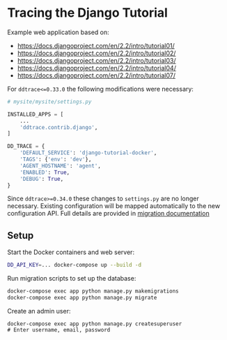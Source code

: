 # Tracing the Django Tutorial 

Example web application based on:

- https://docs.djangoproject.com/en/2.2/intro/tutorial01/
- https://docs.djangoproject.com/en/2.2/intro/tutorial02/
- https://docs.djangoproject.com/en/2.2/intro/tutorial03/
- https://docs.djangoproject.com/en/2.2/intro/tutorial04/
- https://docs.djangoproject.com/en/2.2/intro/tutorial07/

For `ddtrace<=0.33.0` the following modifications were necessary:

``` python
# mysite/mysite/settings.py

INSTALLED_APPS = [
    ...
    'ddtrace.contrib.django',
]

DD_TRACE = {
    'DEFAULT_SERVICE': 'django-tutorial-docker',
    'TAGS': {'env': 'dev'},
    'AGENT_HOSTNAME': 'agent',
    'ENABLED': True,
    'DEBUG': True,
}
```

Since `ddtrace>=0.34.0` these changes to `settings.py` are no longer necessary.
Existing configuration will be mapped automatically to the new configuration
API. Full details are provided in [migration
documentation](http://pypi.datadoghq.com/trace/docs/web_integrations.html#migration-from-ddtrace-0-33-0)

## Setup

Start the Docker containers and web server:

``` sh
DD_API_KEY=... docker-compose up --build -d
```

Run migration scripts to set up the database:

``` sh
docker-compose exec app python manage.py makemigrations
docker-compose exec app python manage.py migrate
```

Create an admin user:

```
docker-compose exec app python manage.py createsuperuser
# Enter username, email, password
```
